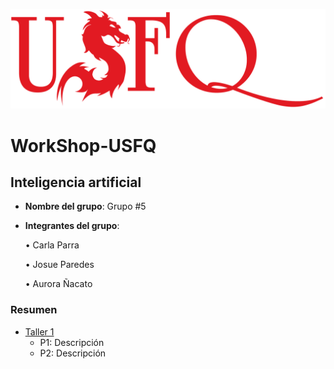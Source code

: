 ![USFQ-LOGO](/Taller1/images/usfq-red.png)
# WorkShop-USFQ
## Inteligencia artificial

- **Nombre del grupo**: Grupo #5
- **Integrantes del grupo**:

    • Carla Parra

    • Josue Paredes

    • Aurora Ñacato

### Resumen
- [Taller 1](/Taller1/README.md)
  - P1: Descripción 
  - P2: Descripción

